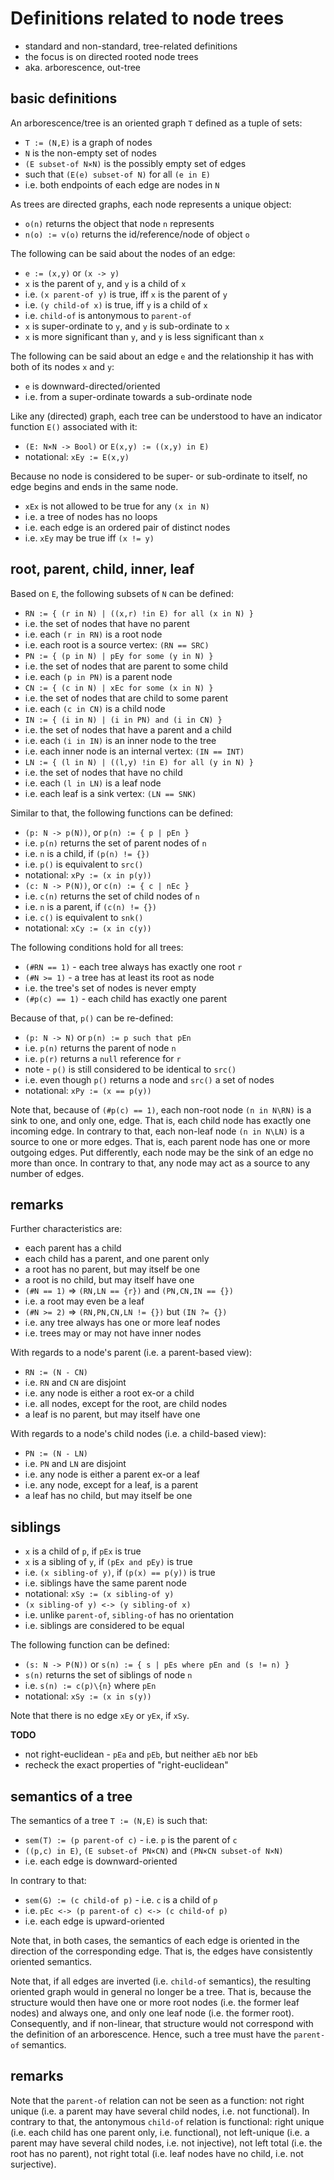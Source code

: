 
<!-- ======================================================================= -->
# Definitions related to node trees

* standard and non-standard, tree-related definitions
* the focus is on directed rooted node trees
* aka. arborescence, out-tree

<!-- ======================================================================= -->
## basic definitions

An arborescence/tree is an oriented graph `T` defined as a tuple of sets:

* `T := (N,E)` is a graph of nodes
* `N` is the non-empty set of nodes
* `(E subset-of N×N)` is the possibly empty set of edges
* such that `(E(e) subset-of N)` for all `(e in E)`
* i.e. both endpoints of each edge are nodes in `N`

As trees are directed graphs, each node represents a unique object:

* `o(n)` returns the object that node `n` represents
* `n(o) := v(o)` returns the id/reference/node of object `o`

The following can be said about the nodes of an edge:

* `e := (x,y)` or `(x -> y)`
* `x` is the parent of `y`, and `y` is a child of `x`
* i.e. `(x parent-of y)` is true, iff `x` is the parent of `y`
* i.e. `(y child-of x)` is true, iff `y` is a child of `x`
* i.e. `child-of` is antonymous to `parent-of`
* `x` is super-ordinate to `y`, and `y` is sub-ordinate to `x`
* `x` is more significant than `y`, and `y` is less significant than `x`

The following can be said about an edge `e` and the relationship it has
with both of its nodes `x` and `y`:

* `e` is downward-directed/oriented
* i.e. from a super-ordinate towards a sub-ordinate node

Like any (directed) graph, each tree can be understood to have an indicator
function `E()` associated with it:

* `(E: N×N -> Bool)` or `E(x,y) := ((x,y) in E)`
* notational: `xEy := E(x,y)`

Because no node is considered to be super- or sub-ordinate to itself,
no edge begins and ends in the same node.

* `xEx` is not allowed to be true for any `(x in N)`
* i.e. a tree of nodes has no loops
* i.e. each edge is an ordered pair of distinct nodes
* i.e. `xEy` may be true iff `(x != y)`

<!-- ======================================================================= -->
## root, parent, child, inner, leaf

Based on `E`, the following subsets of `N` can be defined:

* `RN := { (r in N) | ((x,r) !in E) for all (x in N) }`
* i.e. the set of nodes that have no parent
* i.e. each `(r in RN)` is a root node
* i.e. each root is a source vertex: `(RN == SRC)`
* `PN := { (p in N) | pEy for some (y in N) }`
* i.e. the set of nodes that are parent to some child
* i.e. each `(p in PN)` is a parent node
* `CN := { (c in N) | xEc for some (x in N) }`
* i.e. the set of nodes that are child to some parent
* i.e. each `(c in CN)` is a child node
* `IN := { (i in N) | (i in PN) and (i in CN) }`
* i.e. the set of nodes that have a parent and a child
* i.e. each `(i in IN)` is an inner node to the tree
* i.e. each inner node is an internal vertex: `(IN == INT)`
* `LN := { (l in N) | ((l,y) !in E) for all (y in N) }`
* i.e. the set of nodes that have no child
* i.e. each `(l in LN)` is a leaf node
* i.e. each leaf is a sink vertex: `(LN == SNK)`

Similar to that, the following functions can be defined:

* `(p: N -> p(N))`, or `p(n) := { p | pEn }`
* i.e. `p(n)` returns the set of parent nodes of `n`
* i.e. `n` is a child, if `(p(n) != {})`
* i.e. `p()` is equivalent to `src()`
* notational: `xPy := (x in p(y))`
* `(c: N -> P(N))`, or `c(n) := { c | nEc }`
* i.e. `c(n)` returns the set of child nodes of `n`
* i.e. `n` is a parent, if `(c(n) != {})`
* i.e. `c()` is equivalent to `snk()`
* notational: `xCy := (x in c(y))`

The following conditions hold for all trees:

* `(#RN == 1)` - each tree always has exactly one root `r`
* `(#N >= 1)` - a tree has at least its root as node
* i.e. the tree's set of nodes is never empty
* `(#p(c) == 1)` - each child has exactly one parent

Because of that, `p()` can be re-defined:

* `(p: N -> N)` or `p(n) := p such that pEn`
* i.e. `p(n)` returns the parent of node `n`
* i.e. `p(r)` returns a `null` reference for `r`
* note - `p()` is still considered to be identical to `src()`
* i.e. even though `p()` returns a node and `src()` a set of nodes
* notational: `xPy := (x == p(y))`

Note that, because of `(#p(c) == 1)`, each non-root node `(n in N\RN)` is
a sink to one, and only one, edge. That is, each child node has exactly
one incoming edge. In contrary to that, each non-leaf node `(n in N\LN)`
is a source to one or more edges. That is, each parent node has one or
more outgoing edges. Put differently, each node may be the sink of an edge
no more than once. In contrary to that, any node may act as a source to any
number of edges.

<!-- ======================================================================= -->
## remarks

Further characteristics are:

* each parent has a child
* each child has a parent, and one parent only
* a root has no parent, but may itself be one
* a root is no child, but may itself have one
* `(#N == 1)` => `(RN,LN == {r})` and `(PN,CN,IN == {})`
* i.e. a root may even be a leaf
* `(#N >= 2)` => `(RN,PN,CN,LN != {})` but `(IN ?= {})`
* i.e. any tree always has one or more leaf nodes
* i.e. trees may or may not have inner nodes

With regards to a node's parent (i.e. a parent-based view):

* `RN := (N - CN)`
* i.e. `RN` and `CN` are disjoint
* i.e. any node is either a root ex-or a child
* i.e. all nodes, except for the root, are child nodes
* a leaf is no parent, but may itself have one

With regards to a node's child nodes (i.e. a child-based view):

* `PN := (N - LN)`
* i.e. `PN` and `LN` are disjoint
* i.e. any node is either a parent ex-or a leaf
* i.e. any node, except for a leaf, is a parent
* a leaf has no child, but may itself be one

<!-- ======================================================================= -->
## siblings

* `x` is a child of `p`, if `pEx` is true
* `x` is a sibling of `y`, if `(pEx and pEy)` is true
* i.e. `(x sibling-of y)`, if `(p(x) == p(y))` is true
* i.e. siblings have the same parent node
* notational: `xSy := (x sibling-of y)`
* `(x sibling-of y) <-> (y sibling-of x)`
* i.e. unlike `parent-of`, `sibling-of` has no orientation
* i.e. siblings are considered to be equal

The following function can be defined:

* `(s: N -> P(N))` or `s(n) := { s | pEs where pEn and (s != n) }`
* `s(n)` returns the set of siblings of node `n`
* i.e. `s(n) := c(p)\{n}` where `pEn`
* notational: `xSy := (x in s(y))`

Note that there is no edge `xEy` or `yEx`, if `xSy`.

**TODO**
- not right-euclidean - `pEa` and `pEb`, but neither `aEb` nor `bEb`
- recheck the exact properties of "right-euclidean"

<!-- ======================================================================= -->
## semantics of a tree

The semantics of a tree `T := (N,E)` is such that:

* `sem(T) := (p parent-of c)` - i.e. `p` is the parent of `c`
* `((p,c) in E)`, `(E subset-of PN×CN)` and `(PN×CN subset-of N×N)`
* i.e. each edge is downward-oriented

In contrary to that:

* `sem(G) := (c child-of p)` - i.e. `c` is a child of `p`
* i.e. `pEc <-> (p parent-of c) <-> (c child-of p)`
* i.e. each edge is upward-oriented

Note that, in both cases, the semantics of each edge is oriented in the
direction of the corresponding edge. That is, the edges have consistently
oriented semantics.

Note that, if all edges are inverted (i.e. `child-of` semantics), the resulting
oriented graph would in general no longer be a tree. That is, because the
structure would then have one or more root nodes (i.e. the former leaf nodes)
and always one, and only one leaf node (i.e. the former root). Consequently,
and if non-linear, that structure would not correspond with the definition of
an arborescence. Hence, such a tree must have the `parent-of` semantics.

<!-- ======================================================================= -->
## remarks

Note that the `parent-of` relation can not be seen as a function: not right
unique (i.e. a parent may have several child nodes, i.e. not functional).
In contrary to that, the antonymous `child-of` relation is functional: right
unique (i.e. each child has one parent only, i.e. functional), not left-unique
(i.e. a parent may have several child nodes, i.e. not injective), not left
total (i.e. the root has no parent), not right total (i.e. leaf nodes have
no child, i.e. not surjective).
